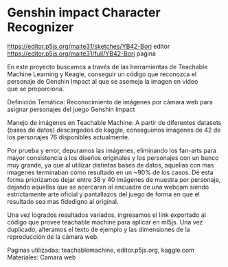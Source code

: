 # Genshin impact Character Recognizer

https://editor.p5js.org/maite31/sketches/YB42-Borj editor
https://editor.p5js.org/maite31/full/YB42-Borj pagina

En este proyecto buscamos a través de las herramientas de Teachable Machine Learning y Keagle, conseguir un código que reconozca el personaje de Genshin Impact al que se asemeja la imagen en video que se proporciona.

Definición Temática: Reconocimiento de imágenes por cámara web para asignar personajes del juego Genshin Impact

Manejo de imágenes en Teachable Machine:
A partir de diferentes datasets (bases de datos) descargados de kaggle, conseguimos imágenes de 42 de los personajes 76  disponibles actualmente.

Por prueba y error, depuramos las imágenes, eliminando los fan-arts para mayor consistencia a los diseños originales y los personajes con un banco muy grande, ya que al utilizar distintas bases de datos, aquellas con mas imagenes terminaban como resultado en un ~90% de los casos.
De esta forma priorizamos dejar entre 38 y 40 imágenes de muestra por personaje, dejando aquellas que se acercaran al encuadre de una webcam siendo estrictamente arte oficial y pantallazos del juego de forma en que el resultado sea mas fidedigno al original.

Una vez logrados resultados variados, ingresamos el link exportado al código que provee teachable machine para aplicar en ml5js.
Una vez duplicado, alteramos el texto de ejemplo y las dimensiones de la reproducción de la cámara web.

Paginas utilizadas: teachablemachine, editor.p5js.org, kaggle.com
Materiales: Camara web

